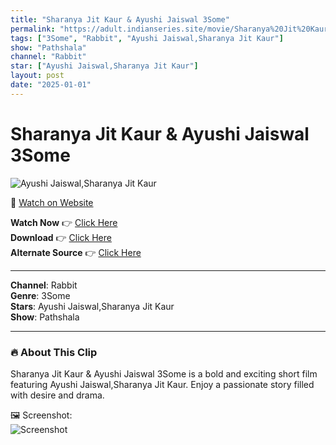 ```yaml
---
title: "Sharanya Jit Kaur & Ayushi Jaiswal 3Some"
permalink: "https://adult.indianseries.site/movie/Sharanya%20Jit%20Kaur%20%26%20Ayushi%20Jaiswal%203Some"
tags: ["3Some", "Rabbit", "Ayushi Jaiswal,Sharanya Jit Kaur"]
show: "Pathshala"
channel: "Rabbit"
star: ["Ayushi Jaiswal,Sharanya Jit Kaur"]
layout: post
date: "2025-01-01"
---
```


# Sharanya Jit Kaur & Ayushi Jaiswal 3Some

![Ayushi Jaiswal,Sharanya Jit Kaur](https://shorts.desisins.com/wp-content/uploads/2023/04/Pathshala-SE3-Rabbit-Ayushi-Jaiswal-shorts.desisins.com_.jpg)

🔗 [Watch on Website](https://adult.indianseries.site/movie/Sharanya%20Jit%20Kaur%20%26%20Ayushi%20Jaiswal%203Some)

**Watch Now** 👉 [Click Here](https://adult.indianseries.site/movie/Sharanya%20Jit%20Kaur%20%26%20Ayushi%20Jaiswal%203Some)  
**Download** 👉 [Click Here](https://adult.indianseries.site/movie/Sharanya%20Jit%20Kaur%20%26%20Ayushi%20Jaiswal%203Some)  
**Alternate Source** 👉 [Click Here](https://adult.indianseries.site/movie/Sharanya%20Jit%20Kaur%20%26%20Ayushi%20Jaiswal%203Some)

---

**Channel**: Rabbit  
**Genre**: 3Some  
**Stars**: Ayushi Jaiswal,Sharanya Jit Kaur  
**Show**: Pathshala

---

### 🔥 About This Clip

Sharanya Jit Kaur & Ayushi Jaiswal 3Some is a bold and exciting short film featuring Ayushi Jaiswal,Sharanya Jit Kaur. Enjoy a passionate story filled with desire and drama.
 
🖼️ Screenshot:  
![Screenshot](https://shorts.desisins.com/wp-content/uploads/2023/04/Pathshala-SE3-Rabbit-Ayushi-Jaiswal-shorts.desisins.com_.jpg)
